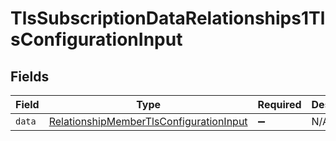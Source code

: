 # TlsSubscriptionDataRelationships1TlsConfigurationInput


## Fields

| Field                                                                                                     | Type                                                                                                      | Required                                                                                                  | Description                                                                                               |
| --------------------------------------------------------------------------------------------------------- | --------------------------------------------------------------------------------------------------------- | --------------------------------------------------------------------------------------------------------- | --------------------------------------------------------------------------------------------------------- |
| `data`                                                                                                    | [RelationshipMemberTlsConfigurationInput](../../models/shared/relationshipmembertlsconfigurationinput.md) | :heavy_minus_sign:                                                                                        | N/A                                                                                                       |